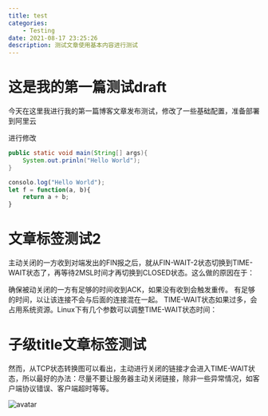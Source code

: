 ```yaml
---
title: test
categories:
    - Testing
date: 2021-08-17 23:25:26
description: 测试文章使用基本内容进行测试
---
```


# 这是我的第一篇测试draft
今天在这里我进行我的第一篇博客文章发布测试，修改了一些基础配置，准备部署到阿里云

<!-- more -->
进行修改
``` java test.main
public static void main(String[] args){
    System.out.prinln("Hello World");
}
```

``` javascript test.js
consolo.log("Hello World");
let f = function(a, b){
    return a + b;
}
```

# 文章标签测试2
主动关闭的一方收到对端发出的FIN报之后，就从FIN-WAIT-2状态切换到TIME-WAIT状态了，再等待2MSL时间才再切换到CLOSED状态。这么做的原因在于：

确保被动关闭的一方有足够的时间收到ACK，如果没有收到会触发重传。
有足够的时间，以让该连接不会与后面的连接混在一起。
TIME-WAIT状态如果过多，会占用系统资源。Linux下有几个参数可以调整TIME-WAIT状态时间：


# 子级title文章标签测试
然而，从TCP状态转换图可以看出，主动进行关闭的链接才会进入TIME-WAIT状态，所以最好的办法：尽量不要让服务器主动关闭链接，除非一些异常情况，如客户端协议错误、客户端超时等等。

![avatar](https://res.cloudinary.com/dxyfflwfe/image/upload/v1629449456/BlogPics/15379746990786527ab845a_c5_q75_864x486_i5cc89.jpg)